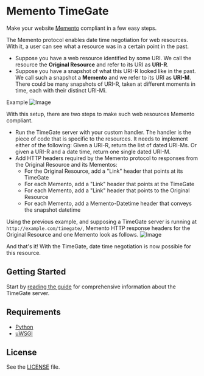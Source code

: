 # Memento TimeGate
Make your website [Memento](http://www.mementoweb.org) compliant in a few easy steps.

The Memento protocol enables date time negotiation for web resources. With it, a user can see what a resource was in a certain point in the past.
* Suppose you have a web resource identified by some URI. We call the resource the **Original Resource** and refer to its URI as **URI-R**.
* Suppose you have a snapshot of what this URI-R looked like in the past. We call such a snapshot a **Memento** and we refer to its URI as **URI-M**. There could be many snapshots of URI-R, taken at different moments in time, each with their distinct URI-Mi.

Example
![Image](https://raw.githubusercontent.com/mementoweb/timegate/master/doc/uris_example.png)

With this setup, there are two steps to make such web resources Memento compliant.
* Run the TimeGate server with your custom handler. The handler is the piece of code that is specific to the resources. It needs to implement either of the following: Given a URI-R, return the list of dated URI-Ms. Or given a URI-R and a date time, return one single dated URI-M.
* Add HTTP headers required by the Memento protocol to responses from the Original Resource and its Mementos:
  - For the Original Resource, add a "Link" header that points at its TimeGate
  - For each Memento, add a "Link" header that points at the TimeGate
  - For each Memento, add a "Link" header that points to the Original Resource
  - For each Memento, add a Memento-Datetime header that conveys the snapshot datetime

Using the previous example, and supposing a TimeGate server is running at `http://example.com/timegate/`, Memento HTTP response headers for the Original Resource and one Memento look as follows.
![Image](https://raw.githubusercontent.com/mementoweb/timegate/master/doc/headers_example.png)

And that's it! With the TimeGate, date time negotiation is now possible for this resource.

## Getting Started
Start by [reading the guide](https://github.com/mementoweb/timegate/wiki/Getting-Started) for comprehensive information about the TimeGate server.

## Requirements
* [Python](https://www.python.org)
* [uWSGI](http://uwsgi-docs.readthedocs.org/en/latest/)

## License
See the [LICENSE](https://github.com/mementoweb/timegate/blob/master/LICENSE) file.


